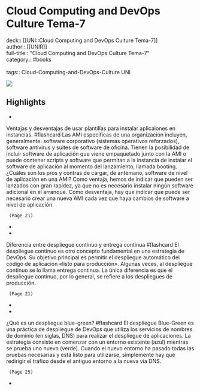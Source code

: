 # Cloud Computing and DevOps Culture Tema-7

deck:: [[UNI::Cloud Computing and DevOps Culture Tema-7]]\
author:: [[UNIR]]\
full-title:: "Cloud Computing and DevOps Culture Tema-7"\
category:: #books\
\
tags:: Cloud-Computing-and-DevOps-Culture UNI  

![](https://readwise-assets.s3.amazonaws.com/media/uploaded_book_covers/profile_22942/0986d8bf-2723-4f35-ad26-3209485cdcef.png)

## Highlights
- 
 Ventajas y desventajas de usar plantillas para instalar aplicaiones en instancias. #flashcard 
    Las AMI específicas de una organización incluyen, generalmente: software corporativo (sistemas operativos reforzados), software antivirus y suites de software de oficina. Tienen la posibilidad de incluir software de aplicación que viene empaquetado junto con la AMI o puede contener scripts y software que permitan a la instancia de instalar el software de aplicación al momento del lanzamiento, llamada booting. ¿Cuáles son los pros y contras de cargar, de antemano, software de nivel de aplicación en una AMI? Como ventaja, hemos de indicar que pueden ser lanzados con gran rapidez, ya que no es necesario instalar ningún software adicional en el arranque. Como desventaja, hay que indicar que puede ser necesario crear una nueva AMI cada vez que haya cambios de software a nivel de aplicación.

     (Page 21)
-
- 
 Diferencia entre despliegue continuo y entrega continua #flashcard 
    El despliegue continuo es otro concepto fundamental en una estrategia de DevOps. Su objetivo principal es permitir el despliegue automático del código de aplicación «listo para producción». Algunas veces, al despliegue continuo se lo llama entrega continua. La única diferencia es que el despliegue continuo, por lo general, se refiere a los despliegues de producción.

     (Page 21)
-
- 
 ¿Qué es un despliegue blue-green? #flashcard 
    El despliegue Blue-Green es una práctica de despliegue de DevOps que utiliza los servicios de nombres de dominio (en siglas, DNS) para realizar el despliegue de aplicaciones. La estrategia consiste en comenzar con un entorno existente (azul) mientras se prueba uno nuevo (verde). Cuando el nuevo entorno ha pasado todas las pruebas necesarias y está listo para utilizarse, simplemente hay que redirigir el tráfico desde el antiguo entorno a la nueva vía DNS.

     (Page 25)
-
